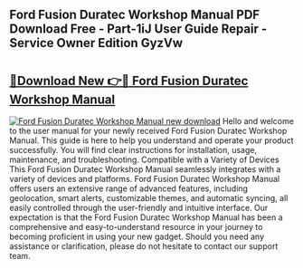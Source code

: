 ## Ford Fusion Duratec Workshop Manual PDF Download Free - Part-1iJ User Guide Repair - Service Owner Edition GyzVw

# <h2><a href="http://bc58386.oget.top/?id=Ford+Fusion+Duratec+Workshop+Manual">🔗Download New 👉🔴 Ford Fusion Duratec Workshop Manual</a></h2>

[![Ford Fusion Duratec Workshop Manual new download](https://i.imgur.com/5g1atiW.png)](http://bc58386.oget.top/?id=Ford+Fusion+Duratec+Workshop+Manual)
Hello and welcome to the user manual for your newly received Ford Fusion Duratec Workshop Manual. This guide is here to help you understand and operate your product successfully. You will find clear instructions for installation, usage, maintenance, and troubleshooting. Compatible with a Variety of Devices This Ford Fusion Duratec Workshop Manual seamlessly integrates with a variety of devices and platforms. Ford Fusion Duratec Workshop Manual offers users an extensive range of advanced features, including geolocation, smart alerts, customizable themes, and automatic syncing, all easily controlled through the user-friendly and intuitive interface. Our expectation is that the Ford Fusion Duratec Workshop Manual has been a comprehensive and easy-to-understand resource in your journey to becoming proficient in using your new gadget. Should you need any assistance or clarification, please do not hesitate to contact our support team.
